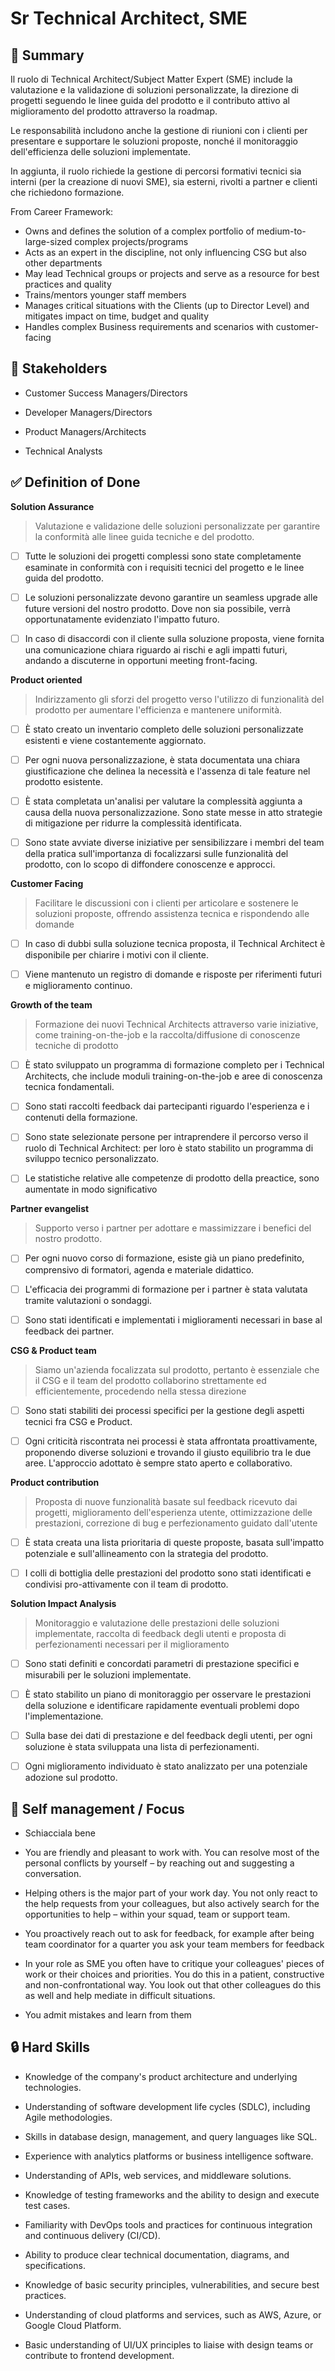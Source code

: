 # Sr Technical Architect, SME 

## :pushpin: Summary
Il ruolo di Technical Architect/Subject Matter Expert (SME) include la valutazione e la validazione di soluzioni personalizzate, la direzione di progetti seguendo le linee guida del prodotto e il contributo attivo al miglioramento del prodotto attraverso la roadmap.

Le responsabilità includono anche la gestione di riunioni con i clienti per presentare e supportare le soluzioni proposte, nonché il monitoraggio dell'efficienza delle soluzioni implementate.

In aggiunta, il ruolo richiede la gestione di percorsi formativi tecnici sia interni (per la creazione di nuovi SME), sia esterni, rivolti a partner e clienti che richiedono formazione.

From Career Framework:
- Owns and defines the solution of a complex portfolio of medium-to-large-sized complex projects/programs 
- Acts as an expert in the discipline, not only influencing CSG but also other departments
- May lead Technical groups or projects and serve as a resource for best practices and quality
- Trains/mentors younger staff members
- Manages critical situations with the Clients (up to Director Level) and mitigates impact on time, budget and quality
- Handles complex Business requirements and scenarios with customer-facing


## :bank: Stakeholders

* Customer Success Managers/Directors

* Developer Managers/Directors

* Product Managers/Architects

* Technical Analysts


## :white_check_mark: Definition of Done

**Solution Assurance** 

> Valutazione e validazione delle soluzioni personalizzate per garantire la conformità alle linee guida tecniche e del prodotto.

- [ ] Tutte le soluzioni dei progetti complessi sono state completamente esaminate in conformità con i requisiti tecnici del progetto e le linee guida del prodotto. 

- [ ] Le soluzioni personalizzate devono garantire un seamless upgrade alle future versioni del nostro prodotto. Dove non sia possibile, verrà opportunatamente evidenziato l'impatto futuro. 

- [ ] In caso di disaccordi con il cliente sulla soluzione proposta, viene fornita una comunicazione chiara riguardo ai rischi e agli impatti futuri, andando a discuterne in opportuni meeting front-facing.


**Product oriented** 

> Indirizzamento gli sforzi del progetto verso l'utilizzo di funzionalità del prodotto per aumentare l'efficienza e mantenere uniformità.

- [ ] È stato creato un inventario completo delle soluzioni personalizzate esistenti e viene costantemente aggiornato.

 - [ ] Per ogni nuova personalizzazione, è stata documentata una chiara giustificazione che delinea la necessità e l'assenza di tale feature nel prodotto esistente.

 - [ ] È stata completata un'analisi per valutare la complessità aggiunta a causa della nuova personalizzazione. Sono state messe in atto strategie di mitigazione per ridurre la complessità identificata.

 - [ ] Sono state avviate diverse iniziative per sensibilizzare i membri del team della pratica sull'importanza di focalizzarsi sulle funzionalità del prodotto, con lo scopo di diffondere conoscenze e approcci.

**Customer Facing** 

> Facilitare le discussioni con i clienti per articolare e sostenere le soluzioni proposte, offrendo assistenza tecnica e rispondendo alle domande

 - [ ] In caso di dubbi sulla soluzione tecnica proposta, il Technical Architect è disponibile per chiarire i motivi con il cliente.

 - [ ] Viene mantenuto un registro di domande e risposte per riferimenti futuri e miglioramento continuo.

**Growth of the team** 

> Formazione dei nuovi Technical Architects attraverso varie iniziative, come training-on-the-job e la raccolta/diffusione di conoscenze tecniche di prodotto

 - [ ] È stato sviluppato un programma di formazione completo per i Technical Architects, che include moduli training-on-the-job e aree di conoscenza tecnica fondamentali.

 - [ ] Sono stati raccolti feedback dai partecipanti riguardo l'esperienza e i contenuti della formazione.

 - [ ] Sono state selezionate persone per intraprendere il percorso verso il ruolo di Technical Architect: per loro è stato stabilito un programma di sviluppo tecnico personalizzato.

 - [ ]  Le statistiche relative alle competenze di prodotto della preactice, sono aumentate in modo significativo 
 
**Partner evangelist** 

> Supporto verso i partner per adottare e massimizzare i benefici del nostro prodotto.

 - [ ] Per ogni nuovo corso di formazione, esiste già un piano predefinito, comprensivo di formatori, agenda e materiale didattico.

 - [ ] L'efficacia dei programmi di formazione per i partner è stata valutata tramite valutazioni o sondaggi.

 - [ ] Sono stati identificati e implementati i miglioramenti necessari in base al feedback dei partner.

**CSG & Product team** 
> Siamo un'azienda focalizzata sul prodotto, pertanto è essenziale che il CSG e il team del prodotto collaborino strettamente ed efficientemente, procedendo nella stessa direzione

- [ ] Sono stati stabiliti dei processi specifici per la gestione degli aspetti tecnici fra CSG e Product.

- [ ] Ogni criticità riscontrata nei processi è stata affrontata proattivamente, proponendo diverse soluzioni e trovando il giusto equilibrio tra le due aree. L'approccio adottato è sempre stato aperto e collaborativo.

**Product contribution** 

> Proposta di nuove funzionalità basate sul feedback ricevuto dai progetti, miglioramento dell'esperienza utente, ottimizzazione delle prestazioni, correzione di bug e perfezionamento guidato dall'utente

 - [ ] È stata creata una lista prioritaria di queste proposte, basata sull'impatto potenziale e sull'allineamento con la strategia del prodotto.

 - [ ] I colli di bottiglia delle prestazioni del prodotto sono stati identificati e condivisi pro-attivamente con il team di prodotto.

**Solution Impact Analysis** 

> Monitoraggio e valutazione delle prestazioni delle soluzioni implementate, raccolta di feedback degli utenti e proposta di perfezionamenti necessari per il miglioramento

 - [ ] Sono stati definiti e concordati parametri di prestazione specifici e misurabili per le soluzioni implementate.

 - [ ] È stato stabilito un piano di monitoraggio per osservare le prestazioni della soluzione e identificare rapidamente eventuali problemi dopo l'implementazione.

 - [ ] Sulla base dei dati di prestazione e del feedback degli utenti, per ogni soluzione è stata sviluppata una lista di perfezionamenti.

 - [ ] Ogni miglioramento individuato è stato analizzato per una potenziale adozione sul prodotto.


## 🎯 Self management / Focus

* Schiacciala bene

* You are friendly and pleasant to work with. You can resolve most of the personal conflicts by yourself – by reaching out and suggesting a conversation.

* Helping others is the major part of your work day. You not only react to the help requests from your colleagues, but also actively search for the opportunities to help – within your squad, team or support team.

* You proactively reach out to ask for feedback, for example after being team coordinator for a quarter you ask your team members for feedback
* In your role as SME you often have to critique your colleagues' pieces of work or their choices and priorities. You do this in a patient, constructive and non-confrontational way. You look out that other colleagues do this as well and help mediate in difficult situations. 
* You admit mistakes and learn from them


## :lock: Hard Skills

* Knowledge of the company's product architecture and underlying technologies.

 
* Understanding of software development life cycles (SDLC), including Agile methodologies. 
* Skills in database design, management, and query languages like SQL. 
* Experience with analytics platforms or business intelligence software. 
* Understanding of APIs, web services, and middleware solutions. 
* Knowledge of testing frameworks and the ability to design and execute test cases.
* Familiarity with DevOps tools and practices for continuous integration and continuous delivery (CI/CD). 
* Ability to produce clear technical documentation, diagrams, and specifications.
* Knowledge of basic security principles, vulnerabilities, and secure best practices. 
* Understanding of cloud platforms and services, such as AWS, Azure, or Google Cloud Platform. 
* Basic understanding of UI/UX principles to liaise with design teams or contribute to frontend development.


